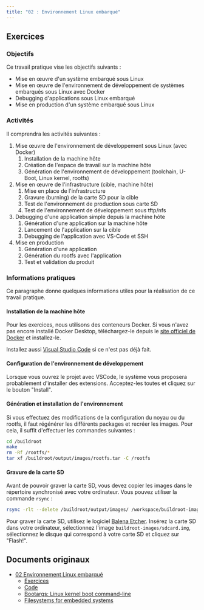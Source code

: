 ```yaml
---
title: "02 : Environnement Linux embarqué"
---
```


## Exercices

### Objectifs

Ce travail pratique vise les objectifs suivants :

- Mise en œuvre d'un système embarqué sous Linux
- Mise en œuvre de l'environnement de développement de systèmes embarqués sous Linux avec Docker
- Debugging d'applications sous Linux embarqué
- Mise en production d'un système embarqué sous Linux

### Activités

Il comprendra les activités suivantes :

1. Mise œuvre de l'environnement de développement sous Linux (avec Docker)
    1. Installation de la machine hôte
    1. Création de l'espace de travail sur la machine hôte
    1. Génération de l'environnement de développement (toolchain, U-Boot, Linux kernel, rootfs)
1. Mise en œuvre de l'infrastructure (cible, machine hôte)
    1. Mise en place de l'infrastructure
    1. Gravure (burning) de la carte SD pour la cible
    1. Test de l'environnement de production sous carte SD
    1. Test de l'environnement de développement sous tftp/nfs
1. Debugging d'une application simple depuis la machine hôte
    1. Génération d'une application sur la machine hôte
    1. Lancement de l'application sur la cible
    2. Debugging de l'application avec VS-Code et SSH
2. Mise en production
    1. Génération d'une application
    2. Génération du rootfs avec l'application
    3. Test et validation du produit

### Informations pratiques

Ce paragraphe donne quelques informations utiles pour la réalisation de ce travail pratique.

#### Installation de la machine	hôte

Pour les exercices, nous utilisons des conteneurs Docker. Si vous n'avez pas encore installé Docker Desktop,
téléchargez-le depuis le [site officiel de Docker](https://www.docker.com/products/docker-desktop) et installez-le.

Installez aussi [Visual Studio Code](https://code.visualstudio.com/) si ce n'est pas déjà fait.

#### Configuration de l'environnement de développement

Lorsque vous ouvrez le projet avec VSCode, le système vous proposera probablement d'installer des extensions.
Acceptez-les toutes et cliquez sur le bouton "Install".



#### Génération et installation de l'environnement

Si vous effectuez des modifications de la configuration du noyau ou du rootfs, il faut régénérer les
différents packages et recréer les images. Pour cela, il suffit d'effectuer les commandes suivantes :

```bash
cd /buildroot
make
rm -Rf /rootfs/*
tar xf /buildroot/output/images/rootfs.tar -C /rootfs
```

#### Gravure de la carte SD

Avant de pouvoir graver la carte SD, vous devez copier les images dans le répertoire synchronisé avec votre ordinateur.
Vous pouvez utiliser la commande `rsync` :

```bash
rsync -rlt --delete /buildroot/output/images/ /workspace/buildroot-images
```

Pour graver la carte SD, utilisez le logiciel [Balena Etcher](https://www.balena.io/etcher/).
Insérez la carte SD dans votre ordinateur, sélectionnez l'image `buildroot-images/sdcard.img`, sélectionnez le disque qui correspond
à votre carte SD et cliquez sur "Flash!".

## Documents originaux

- [02 Environnement Linux embarqué](assets/sp.02.1_mas_csel_environnement_linux_embarque.pdf)
    - [Exercices](assets/sp.02.2_mas_csel_environnement_linux_embarque_exercices.pdf)
    - [Code](assets/sp.02.3_mas_csel_examples.tar)
    - [Bootargs: Linux kernel boot command-line](assets/sp.02.4_mas_cesl_linux_boot_commands_arguments.pdf)
    - [Filesystems for embedded systems](assets/sp.02.5_mas_csel_filesystem_considerations_for_embedded_devices.pdf)